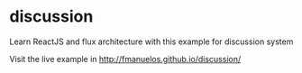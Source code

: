 # discussion
Learn ReactJS and flux architecture with this example for discussion system

Visit the live example in http://fmanuelos.github.io/discussion/
